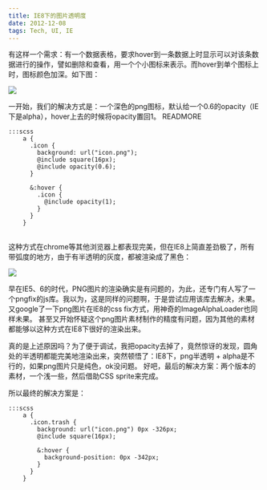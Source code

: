 ```yaml
---
title: IE8下的图片透明度
date: 2012-12-08
tags: Tech, UI, IE
---
```


有这样一个需求：有一个数据表格，要求hover到一条数据上时显示可以对该条数据进行的操作，譬如删除和查看，用一个个小图标来表示。而hover到单个图标上时，图标颜色加深。如下图：

<img src="/2012/12/08/ie8-image-opacity/hover-icon.png" />

一开始，我们的解决方式是：一个深色的png图标，默认给一个0.6的opacity（IE下是alpha），hover上去的时候将opacity置回1。
READMORE

<pre>
<code>:::scss
    a {
      .icon {
        background: url("icon.png");
        @include square(16px);
        @include opacity(0.6);
      }

      &amp;:hover {
        .icon {
          @include opacity(1);
        }
      }
    }
</code>
</pre>

这种方式在chrome等其他浏览器上都表现完美，但在IE8上简直差劲极了，所有带弧度的地方，由于有半透明的灰度，都被渲染成了黑色：

<img src="/2012/12/08/ie8-image-opacity/hover-icon-ie8.png" />

早在IE5、6的时代，PNG图片的渲染确实是有问题的，为此，还专门有人写了一个pngfix的js库。我以为，这是同样的问题啊，于是尝试应用该库去解决，未果。
又google了一下png图片在IE8的css fix方式，用神奇的ImageAlphaLoader也同样未果。
甚至又开始怀疑这个png图片素材制作的精度有问题，因为其他的素材都能够以这种方式在IE8下很好的渲染出来。

真的是上述原因吗？为了便于调试，我把opacity去掉了，竟然惊讶的发现，圆角处的半透明都能完美地渲染出来，突然顿悟了：IE8下，png半透明 + alpha是不行的，如果png图片只是纯色，ok没问题。
好吧，最后的解决方案：两个版本的素材，一个浅一些，然后借助CSS sprite来完成。

所以最终的解决方案是：

<pre>
<code>:::scss
    a {
      .icon.trash {
        background: url("icon.png") 0px -326px;
        @include square(16px);

        &amp;:hover {
          background-position: 0px -342px;
        }
      }
    }
</code>
</pre>
